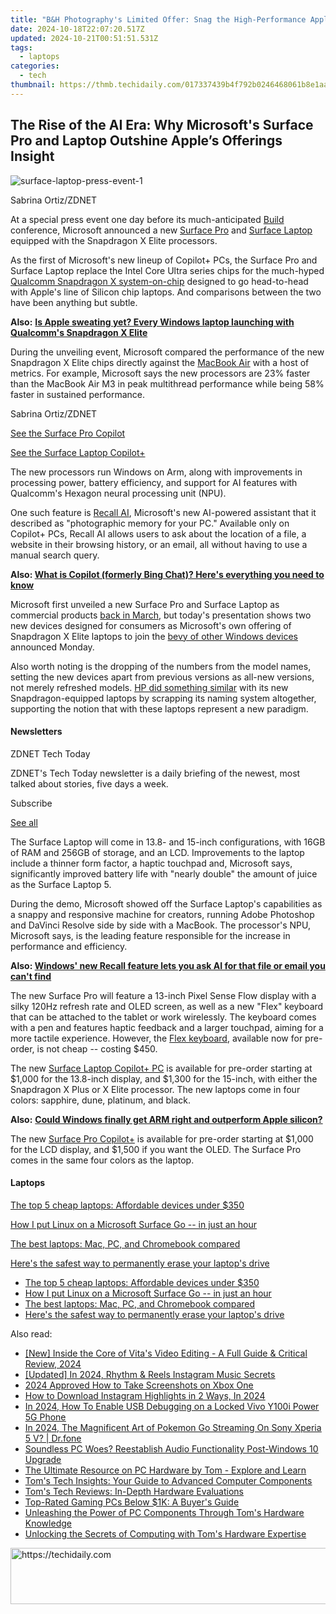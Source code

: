 ```yaml
---
title: "B&H Photography's Limited Offer: Snag the High-Performance Apple MacBook Pro 16-Inch with M1 Max Chipset, Insights and Savings Analysis by ZDNet Professionals"
date: 2024-10-18T22:07:20.517Z
updated: 2024-10-21T00:51:51.531Z
tags:
  - laptops
categories:
  - tech
thumbnail: https://thmb.techidaily.com/017337439b4f792b0246468061b8e1aa8f8f36d01cdf2619fb3c06685fc0972f.jpg
---
```


## The Rise of the AI Era: Why Microsoft's Surface Pro and Laptop Outshine Apple’s Offerings  Insight

![surface-laptop-press-event-1](https://www.zdnet.com/a/img/resize/6ccfdd8a9185416b454f83a31f1a26a277f4edd3/2024/05/20/3529803f-8b10-449e-a805-b4c03bc6b2cc/img-3254.jpg?auto=webp&width=1280)

Sabrina Ortiz/ZDNET

At a special press event one day before its much-anticipated [Build](https://www.zdnet.com/article/microsoft-build-is-this-week-heres-what-to-expect-how-to-watch-and-why-im-excited/) conference, Microsoft announced a new [Surface Pro](https://www.microsoft.com/en-us/store/configure/surface-pro-11th-edition/8n9t09p96cmj) and [Surface Laptop](https://www.microsoft.com/en-us/store/configure/surface-laptop-7th-edition/8tq2hq5xxkj9) equipped with the Snapdragon X Elite processors. 

As the first of Microsoft's new lineup of Copilot+ PCs, the Surface Pro and Surface Laptop replace the Intel Core Ultra series chips for the much-hyped [Qualcomm Snapdragon X system-on-chip](https://www.zdnet.com/article/microsoft-is-banking-on-this-next-gen-ai-chip-to-beat-the-apple-macbook-and-i-saw-it-firsthand/) designed to go head-to-head with Apple's line of Silicon chip laptops. And comparisons between the two have been anything but subtle. 

**Also:** [**Is Apple sweating yet? Every Windows laptop launching with Qualcomm's Snapdragon X Elite**](https://www.zdnet.com/article/is-apple-sweating-yet-every-windows-laptop-launching-with-qualcomms-snapdragon-x-elite/)

During the unveiling event, Microsoft compared the performance of the new Snapdragon X Elite chips directly against the [MacBook Air](https://www.zdnet.com/article/m3-macbook-air-review/) with a host of metrics. For example, Microsoft says the new processors are 23% faster than the MacBook Air M3 in peak multithread performance while being 58% faster in sustained performance.

Sabrina Ortiz/ZDNET

[See the Surface Pro Copilot](https://shop-links.co/link/?url=https%3A%2F%2Fwww.bestbuy.com%2Fsite%2Fmicrosoft-surface-pro-copilot-pc-13-snapdragon-x-plus-16gb-memory-256gb-ssd-device-only-11th-edition-platinum%2F6582846.p%3FskuId%3D6582846&publisher_slug=itechdaily19598&exclusive=1)

[See the Surface Laptop Copilot+](https://shop-links.co/link/?url=https%3A%2F%2Fwww.bestbuy.com%2Fsite%2Fmicrosoft-surface-laptop-copilot-pc-13-8-touch-screen-snapdragon-x-plus-16gb-memory-256gb-ssd-7th-edition-platinum%2F6582826.p%3FskuId%3D6582826&publisher_slug=itechdaily19598&exclusive=1)

The new processors run Windows on Arm, along with improvements in processing power, battery efficiency, and support for AI features with Qualcomm's Hexagon neural processing unit (NPU).

One such feature is [Recall AI](https://www.zdnet.com/article/windows-new-recall-feature-lets-you-ask-ai-for-that-file-or-email-you-cant-find/), Microsoft's new AI-powered assistant that it described as "photographic memory for your PC." Available only on Copilot+ PCs, Recall AI allows users to ask about the location of a file, a website in their browsing history, or an email, all without having to use a manual search query.

**Also: [What is Copilot (formerly Bing Chat)? Here's everything you need to know](https://www.zdnet.com/article/what-is-copilot-formerly-bing-chat-heres-everything-you-need-to-know/)**

Microsoft first unveiled a new Surface Pro and Surface Laptop as commercial products [back in March](https://www.zdnet.com/article/microsoft-unveils-surface-pro-10-and-laptop-6-with-ai-upgrades-heres-whats-new/), but today's presentation shows two new devices designed for consumers as Microsoft's own offering of Snapdragon X Elite laptops to join the [bevy of other Windows devices](https://www.zdnet.com/article/is-apple-sweating-yet-every-windows-laptop-launching-with-qualcomms-snapdragon-x-elite/) announced Monday. 

Also worth noting is the dropping of the numbers from the model names, setting the new devices apart from previous versions as all-new versions, not merely refreshed models. [HP did something similar](https://www.zdnet.com/article/i-demoed-hps-new-omnibook-laptop-and-dont-envy-the-older-models-at-all/) with its new Snapdragon-equipped laptops by scrapping its naming system altogether, supporting the notion that with these laptops represent a new paradigm.

#### Newsletters

ZDNET Tech Today

ZDNET's Tech Today newsletter is a daily briefing of the newest, most talked about stories, five days a week.

 Subscribe

[See all](https://www.zdnet.com/newsletters/)

The Surface Laptop will come in 13.8- and 15-inch configurations, with 16GB of RAM and 256GB of storage, and an LCD. Improvements to the laptop include a thinner form factor, a haptic touchpad and, Microsoft says, significantly improved battery life with "nearly double" the amount of juice as the Surface Laptop 5\. 

During the demo, Microsoft showed off the Surface Laptop's capabilities as a snappy and responsive machine for creators, running Adobe Photoshop and DaVinci Resolve side by side with a MacBook. The processor's NPU, Microsoft says, is the leading feature responsible for the increase in performance and efficiency. 

**Also: [Windows' new Recall feature lets you ask AI for that file or email you can't find](https://www.zdnet.com/article/windows-new-recall-feature-lets-you-ask-ai-for-that-file-or-email-you-cant-find/)**

The new Surface Pro will feature a 13-inch Pixel Sense Flow display with a silky 120Hz refresh rate and OLED screen, as well as a new "Flex" keyboard that can be attached to the tablet or work wirelessly. The keyboard comes with a pen and features haptic feedback and a larger touchpad, aiming for a more tactile experience. However, the [Flex keyboard](https://www.microsoft.com/en-us/d/surface-pro-flex-keyboard-with-slim-pen/93fzrmtgj6jw/CLWR), available now for pre-order, is not cheap -- costing $450\. 

The new [Surface Laptop Copilot+ PC](https://www.microsoft.com/en-us/store/configure/surface-laptop-7th-edition/8tq2hq5xxkj9) is available for pre-order starting at $1,000 for the 13.8-inch display, and $1,300 for the 15-inch, with either the Snapdragon X Plus or X Elite processor. The new laptops come in four colors: sapphire, dune, platinum, and black.

**Also:** [**Could Windows finally get ARM right and outperform Apple silicon?**](https://www.zdnet.com/article/could-windows-finally-get-arm-right-and-outperform-apple-silicon/)

The new [Surface Pro Copilot+](https://www.microsoft.com/en-us/store/configure/surface-pro-11th-edition/8n9t09p96cmj) is available for pre-order starting at $1,000 for the LCD display, and $1,500 if you want the OLED. The Surface Pro comes in the same four colors as the laptop. 

#### Laptops

[The top 5 cheap laptops: Affordable devices under $350](https://www.zdnet.com/article/best-cheap-laptop/ "The top 5 cheap laptops: Affordable devices under $350")

[How I put Linux on a Microsoft Surface Go -- in just an hour](https://www.zdnet.com/article/how-i-put-linux-on-a-microsoft-surface-go-in-just-an-hour/ "How I put Linux on a Microsoft Surface Go -- in just an hour")

[The best laptops: Mac, PC, and Chromebook compared](https://www.zdnet.com/article/best-laptop/ "The best laptops: Mac, PC, and Chromebook compared")

[Here's the safest way to permanently erase your laptop's drive](https://www.zdnet.com/article/wiping-a-windows-laptop-heres-the-safest-way-to-erase-your-personal-data-for-free/ "Here's the safest way to permanently erase your laptop's drive")

* [The top 5 cheap laptops: Affordable devices under $350](https://www.zdnet.com/article/best-cheap-laptop/ "The top 5 cheap laptops: Affordable devices under $350")
* [How I put Linux on a Microsoft Surface Go -- in just an hour](https://www.zdnet.com/article/how-i-put-linux-on-a-microsoft-surface-go-in-just-an-hour/ "How I put Linux on a Microsoft Surface Go -- in just an hour")
* [The best laptops: Mac, PC, and Chromebook compared](https://www.zdnet.com/article/best-laptop/ "The best laptops: Mac, PC, and Chromebook compared")
* [Here's the safest way to permanently erase your laptop's drive](https://www.zdnet.com/article/wiping-a-windows-laptop-heres-the-safest-way-to-erase-your-personal-data-for-free/ "Here's the safest way to permanently erase your laptop's drive")

<ins class="adsbygoogle"
     style="display:block"
     data-ad-format="autorelaxed"
     data-ad-client="ca-pub-7571918770474297"
     data-ad-slot="1223367746"></ins>

<ins class="adsbygoogle"
     style="display:block"
     data-ad-client="ca-pub-7571918770474297"
     data-ad-slot="8358498916"
     data-ad-format="auto"
     data-full-width-responsive="true"></ins>

<span class="atpl-alsoreadstyle">Also read:</span>
<div><ul>
<li><a href="https://extra-skills.techidaily.com/new-inside-the-core-of-vitas-video-editing-a-full-guide-and-critical-review-2024/"><u>[New] Inside the Core of Vita's Video Editing - A Full Guide & Critical Review, 2024</u></a></li>
<li><a href="https://instagram-clips.techidaily.com/updated-in-2024-rhythm-and-reels-instagram-music-secrets/"><u>[Updated] In 2024, Rhythm & Reels Instagram Music Secrets</u></a></li>
<li><a href="https://screen-capture.techidaily.com/2024-approved-how-to-take-screenshots-on-xbox-one/"><u>2024 Approved How to Take Screenshots on Xbox One</u></a></li>
<li><a href="https://instagram-videos.techidaily.com/how-to-download-instagram-highlights-in-2-ways-in-2024/"><u>How to Download Instagram Highlights in 2 Ways, In 2024</u></a></li>
<li><a href="https://unlock-android.techidaily.com/in-2024-how-to-enable-usb-debugging-on-a-locked-vivo-y100i-power-5g-phone-by-drfone-android/"><u>In 2024, How To Enable USB Debugging on a Locked Vivo Y100i Power 5G Phone</u></a></li>
<li><a href="https://android-pokemon-go.techidaily.com/in-2024-the-magnificent-art-of-pokemon-go-streaming-on-sony-xperia-5-v-drfone-by-drfone-virtual-android/"><u>In 2024, The Magnificent Art of Pokemon Go Streaming On Sony Xperia 5 V? | Dr.fone</u></a></li>
<li><a href="https://sound-issues.techidaily.com/soundless-pc-woes-reestablish-audio-functionality-post-windows-10-upgrade/"><u>Soundless PC Woes? Reestablish Audio Functionality Post-Windows 10 Upgrade</u></a></li>
<li><a href="https://hardware-reviews.techidaily.com/the-ultimate-resource-on-pc-hardware-by-tom-explore-and-learn/"><u>The Ultimate Resource on PC Hardware by Tom - Explore and Learn</u></a></li>
<li><a href="https://hardware-reviews.techidaily.com/toms-tech-insights-your-guide-to-advanced-computer-components/"><u>Tom's Tech Insights: Your Guide to Advanced Computer Components</u></a></li>
<li><a href="https://hardware-reviews.techidaily.com/toms-tech-reviews-in-depth-hardware-evaluations/"><u>Tom's Tech Reviews: In-Depth Hardware Evaluations</u></a></li>
<li><a href="https://hardware-reviews.techidaily.com/top-rated-gaming-pcs-below-1k-a-buyers-guide/"><u>Top-Rated Gaming PCs Below $1K: A Buyer's Guide</u></a></li>
<li><a href="https://hardware-reviews.techidaily.com/unleashing-the-power-of-pc-components-through-toms-hardware-knowledge/"><u>Unleashing the Power of PC Components Through Tom's Hardware Knowledge</u></a></li>
<li><a href="https://hardware-reviews.techidaily.com/unlocking-the-secrets-of-computing-with-toms-hardware-expertise/"><u>Unlocking the Secrets of Computing with Tom's Hardware Expertise</u></a></li>
</ul></div>

<!-- affiliate ads begin -->
<a href="https://appsumo.8odi.net/c/5597632/2129740/7443" target="_top" id="2129740">
  <img src="//a.impactradius-go.com/display-ad/7443-2129740" border="0" alt="https://techidaily.com" width="728" height="90"/>
</a>
<img height="0" width="0" src="https://appsumo.8odi.net/i/5597632/2129740/7443" style="position:absolute;visibility:hidden;" border="0" />
<!-- affiliate ads end -->

